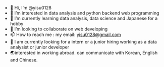 - 👋 Hi, I’m @yisu0128
- 👀 I’m interested in data analysis and python backend web programming
- 🌱 I’m currently learning data analysis, data science and Japanese for a hobby
- 💞️ I’m looking to collaborate on web developing
- 📫 How to reach me : my email: yisu0128@gmail.com
- 🐾 I am currently looking for a intern or a junior hiring working as a data analysist or junior developer
- 🌏interested in working abroad. can communicate with Korean, English and Chinese. 

<!---
yisu0128/yisu0128 is a ✨ special ✨ repository because its `README.md` (this file) appears on your GitHub profile.
You can click the Preview link to take a look at your changes.
--->
